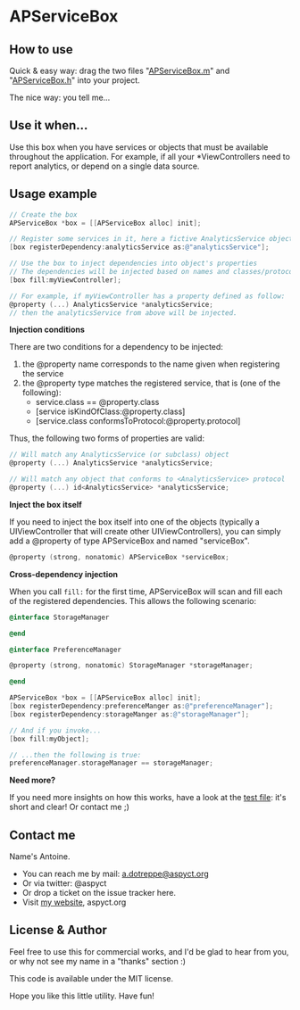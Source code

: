 APServiceBox
============

How to use
----------

Quick & easy way: drag the two files "[APServiceBox.m](https://github.com/aspyct/APServiceBox/blob/master/APServiceBox/APServiceBox.m)" and "[APServiceBox.h](https://github.com/aspyct/APServiceBox/blob/master/APServiceBox/APServiceBox.h)" into your project.

The nice way: you tell me...

Use it when...
--------------

Use this box when you have services or objects that must be available throughout the application.
For example, if all your *ViewControllers need to report analytics, or depend on a single data source.

Usage example
-------------

```objective-c
// Create the box
APServiceBox *box = [[APServiceBox alloc] init];

// Register some services in it, here a fictive AnalyticsService object
[box registerDependency:analyticsService as:@"analyticsService"];

// Use the box to inject dependencies into object's properties
// The dependencies will be injected based on names and classes/protocols
[box fill:myViewController];

// For example, if myViewController has a property defined as follow:
@property (...) AnalyticsService *analyticsService;
// then the analyticsService from above will be injected.
```

**Injection conditions**

There are two conditions for a dependency to be injected:

1.  the @property name corresponds to the name given when registering the service
2.  the @property type matches the registered service, that is (one of the following):
    -   service.class == @property.class
    -   [service isKindOfClass:@property.class]
    -   [service.class conformsToProtocol:@property.protocol]
    
Thus, the following two forms of properties are valid:
```objective-c
// Will match any AnalyticsService (or subclass) object
@property (...) AnalyticsService *analyticsService;

// Will match any object that conforms to <AnalyticsService> protocol
@property (...) id<AnalyticsService> *analyticsService;
```

**Inject the box itself**

If you need to inject the box itself into one of the objects (typically a UIViewController that will create other UIViewControllers), you can simply add a @property of type APServiceBox and named "serviceBox".

```objective-c
@property (strong, nonatomic) APServiceBox *serviceBox;
```

**Cross-dependency injection**

When you call `fill:` for the first time, APServiceBox will scan and fill each of the registered dependencies. This allows the following scenario:

```objective-c
@interface StorageManager

@end
```

```objective-c
@interface PreferenceManager

@property (strong, nonatomic) StorageManager *storageManager;

@end
```

```objective-c
APServiceBox *box = [[APServiceBox alloc] init];
[box registerDependency:preferenceManger as:@"preferenceManager"];
[box registerDependency:storageManger as:@"storageManager"];

// And if you invoke...
[box fill:myObject];

// ...then the following is true:
preferenceManager.storageManager == storageManager;
```

**Need more?**

If you need more insights on how this works, have a look at the [test file](https://github.com/aspyct/APServiceBox/blob/master/APServiceBoxTests/TestCases/APServiceBoxTest.m): it's short and clear!
Or contact me ;)

Contact me
----------

Name's Antoine.
-   You can reach me by mail: a.dotreppe@aspyct.org
-   Or via twitter: @aspyct
-   Or drop a ticket on the issue tracker here.
-   Visit [my website](http://www.aspyct.org), aspyct.org

License & Author
----------------

Feel free to use this for commercial works, and I'd be glad to hear from you, or why not see my name in a "thanks" section :)


This code is available under the MIT license.

Hope you like this little utility. Have fun!



